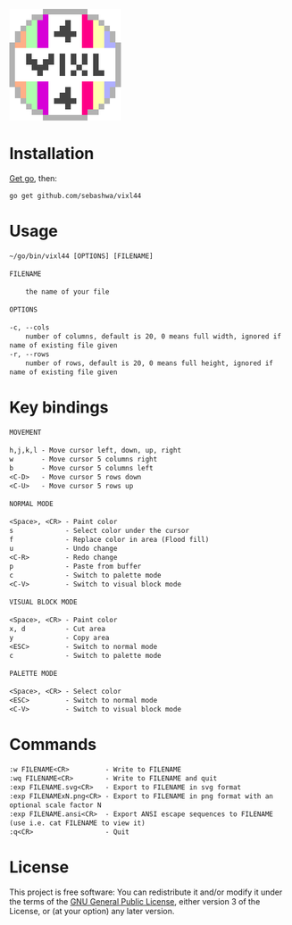 ![Logo](examples/logo.png)

# Installation

[Get go](https://golang.org/dl/), then:

```
go get github.com/sebashwa/vixl44
```

# Usage

```
~/go/bin/vixl44 [OPTIONS] [FILENAME]

FILENAME

    the name of your file

OPTIONS

-c, --cols
    number of columns, default is 20, 0 means full width, ignored if name of existing file given
-r, --rows
    number of rows, default is 20, 0 means full height, ignored if name of existing file given
```

# Key bindings

```
MOVEMENT

h,j,k,l - Move cursor left, down, up, right
w       - Move cursor 5 columns right
b       - Move cursor 5 columns left
<C-D>   - Move cursor 5 rows down
<C-U>   - Move cursor 5 rows up

NORMAL MODE

<Space>, <CR> - Paint color
s             - Select color under the cursor
f             - Replace color in area (Flood fill)
u             - Undo change
<C-R>         - Redo change
p             - Paste from buffer
c             - Switch to palette mode
<C-V>         - Switch to visual block mode

VISUAL BLOCK MODE

<Space>, <CR> - Paint color
x, d          - Cut area
y             - Copy area
<ESC>         - Switch to normal mode
c             - Switch to palette mode

PALETTE MODE

<Space>, <CR> - Select color
<ESC>         - Switch to normal mode
<C-V>         - Switch to visual block mode
```

# Commands

```
:w FILENAME<CR>         - Write to FILENAME
:wq FILENAME<CR>        - Write to FILENAME and quit
:exp FILENAME.svg<CR>   - Export to FILENAME in svg format
:exp FILENAMExN.png<CR> - Export to FILENAME in png format with an optional scale factor N
:exp FILENAME.ansi<CR>  - Export ANSI escape sequences to FILENAME (use i.e. cat FILENAME to view it)
:q<CR>                  - Quit
```

# License

This project is free software: You can redistribute it and/or modify it under the terms of the [GNU General Public License](https://www.gnu.org/licenses/gpl.html), either version 3 of the License, or (at your option) any later version.
